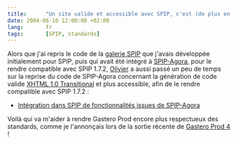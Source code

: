 ```yaml
--- 
title:      "Un site valide et accessible avec SPIP, c'est (de plus en plus) possible !" 
date: 2004-06-10 12:00:00 +02:00
lang:       fr 
tags:       [SPIP, standards]
---
```




Alors que j'ai repris le code de la [galerie SPIP](/2004/06/la-galerie-spip-pour-reutiliser-facilement-les-images-et-documents.html) que j'avais développée initialement pour SPIP, puis qui avait été intégré à [SPIP-Agora](http://www.clever-age.org/php/spip-agora/), pour le rendre compatible avec SPIP 1.7.2, [Olivier](http://olivier.glagla.net/) a aussi passé un peu de temps sur la reprise du code de SPIP-Agora concernant la génération de code valide [XHTML 1.0 Transitional](http://www.w3.org/TR/2000/REC-xhtml1-20000126/) et plus accessible, afin de le rendre compatible avec SPIP 1.7.2 :

- [Intégration dans SPIP de fonctionnalités issues de SPIP-Agora](http://olivier.glagla.net/spip/article.php3?id_article=242)

Voilà qui va m'aider à rendre Gastero Prod encore plus respectueux des standards, comme je l'annonçais lors de la sortie récente de [Gastero Prod 4](/2004/04/gastero-prod-4-les-standards-et-l-accessibilite.html) !
